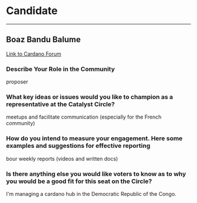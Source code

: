 # Candidate #
***
## Boaz Bandu Balume ##

[Link to Cardano Forum](https://forum.cardano.org/t/boaz-bandu-platform-statement/109202)

### Describe Your Role in the Community ###

proposer

### What key ideas or issues would you like to champion as a representative at the Catalyst Circle? ###

meetups and facilitate communication (especially for the French community)

### How do you intend to measure your engagement. Here some examples and suggestions for effective reporting ###

bour weekly reports (videos and written docs)

### Is there anything else you would like voters to know as to why you would be a good fit for this seat on the Circle? ###

I'm managing a cardano hub in the Democratic Republic of the Congo.